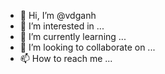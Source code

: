 - 👋 Hi, I’m @vdganh
- 👀 I’m interested in ...
- 🌱 I’m currently learning ...
- 💞️ I’m looking to collaborate on ...
- 📫 How to reach me ...

<!---
vdganh/vdganh is a ✨ special ✨ repository because its `README.md` (this file) appears on your GitHub profile.
You can click the Preview link to take a look at your changes.
--->
